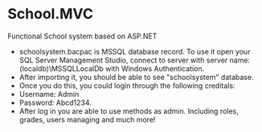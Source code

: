 # School.MVC
Functional School system based on ASP.NET
- schoolsystem.bacpac is MSSQL database record. To use it open your SQL Server Management Studio, connect to server with server name: (localdb)\MSSQLLocalDb with Windows Authentication.
- After importing it, you should be able to see "schoolsystem" database.
- Once you do this, you could login through the following creditals:
- Username: Admin
- Password: Abcd1234.
- After log in you are able to use methods as admin. Including roles, grades, users managing and much more!
